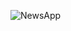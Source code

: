 ![NewsApp](https://github.com/AhmedEzz32/news_app/assets/132682073/f4f1d1c9-bc0f-478d-bdad-6b9768c6d128)
